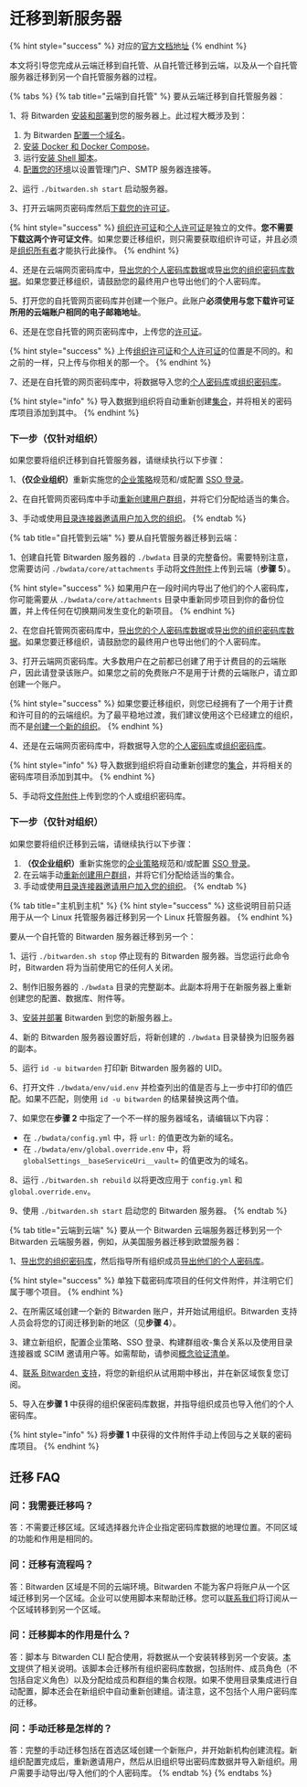 # 迁移到新服务器

{% hint style="success" %}
对应的[官方文档地址](https://bitwarden.com/help/article/migration/)
{% endhint %}

本文将引导您完成从云端迁移到自托管、从自托管迁移到云端，以及从一个自托管服务器迁移到另一个自托管服务器的过程。

{% tabs %}
{% tab title="云端到自托管" %}
要从云端迁移到自托管服务器：

1、将 Bitwarden [安装和部署](../deploy-and-configure/docker/linux-standard-deployment.md)到您的服务器上。此过程大概涉及到：

1. 为 Bitwarden [配置一个域名](../deploy-and-configure/docker/linux-standard-deployment.md#configure-your-domain)。
2. [安装 Docker 和 Docker Compose](../deploy-and-configure/docker/linux-standard-deployment.md#install-docker-and-docker-compose)。
3. 运行[安装 Shell 脚本](../deploy-and-configure/docker/linux-standard-deployment.md#install-bitwarden)。
4. [配置您的环境](../deploy-and-configure/docker/linux-standard-deployment.md#configure-your-environment)以设置管理门户、SMTP 服务器连接等。

2、运行 `./bitwarden.sh start` 启动服务器。

3、打开云端网页密码库然后[下载您的许可证](../licensing.md)。

{% hint style="success" %}
[组织许可证](../licensing.md#organization-license)和[个人许可证](../licensing.md#individual-license)是独立的文件。**您不需要下载这两个许可证文件**。如果您要迁移组织，则只需要获取组织许可证，并且必须是[组织所有者](../../admin-console/manage-members/member-roles.md)才能执行此操作。
{% endhint %}

4、还是在云端网页密码库中，[导出您的个人密码库数据](../../import-export/export-vault-data.md#export-a-personal-vault)或[导出您的组织密码库数据](../../import-export/export-vault-data.md#export-an-organization-vault)。如果您要迁移组织，请鼓励您的最终用户也导出他们的个人密码库。

5、打开您的自托管网页密码库并创建一个账户。此账户**必须使用与您下载许可证所用的云端账户相同的电子邮箱地址**。

6、还是在您自托管的网页密码库中，上传您的[许可证](../licensing.md)。

{% hint style="success" %}
上传[组织许可证](../licensing.md#organization-license)和[个人许可证](../licensing.md#individual-license)的位置是不同的。和之前的一样，只上传与你相关的那一个。
{% endhint %}

7、还是在自托管的网页密码库中，将数据导入您的[个人密码库](../../password-manager/import-and-export/import-data.md)或[组织密码库](../../admin-console/manage-shared-items/import-organization-items/import-to-organization.md)。

{% hint style="info" %}
导入数据到组织将自动重新创建[集合](../../admin-console/manage-shared-items/collections/about-collections.md)，并将相关的密码库项目添加到其中。
{% endhint %}

### 下一步（仅针对组织）

如果您要将组织迁移到自托管服务器，请继续执行以下步骤：

1、**（仅企业组织）**&#x91CD;新实施您的[企业策略](../../admin-console/oversight-visibility/enterprise-policies.md)规范和/或配置 [SSO 登录](../../login-with-sso/about-login-with-sso.md)。

2、在自托管网页密码库中手动[重新创建用户群组](../../admin-console/manage-members/groups.md#create-a-group)，并将它们分配给适当的集合。

3、手动或使用[目录连接器](../../admin-console/manage-members/directory-connector/about-directory-connector.md)[邀请用户加入您的组织](../../admin-console/manage-members/user-management.md#invite)。
{% endtab %}

{% tab title="自托管到云端" %}
要从自托管服务器迁移到云端：

1、创建自托管 Bitwarden 服务器的 `./bwdata` 目录的完整备份。需要特别注意，您需要访问 `./bwdata/core/attachments` 手动将[文件附件](../../your-vault/file-attachments.md)上传到云端（**步骤 5**）。

{% hint style="success" %}
如果用户在一段时间内导出了他们的个人密码库，你可能需要从 `./bwdata/core/attachments` 目录中重新同步项目到你的备份位置，并上传任何在切换期间发生变化的新项目。
{% endhint %}

2、在您自托管网页密码库中，[导出您的个人密码库数据](../../import-export/export-vault-data.md#export-a-personal-vault)或[导出您的组织密码库数据](../../import-export/export-vault-data.md#export-an-organization-vault)。如果您要迁移组织，请鼓励您的最终用户也导出他们的个人密码库。

3、打开云端网页密码库。大多数用户在之前都已创建了用于计费目的的云端账户，因此请登录该账户。如果您之前的免费账户不是用于计费的云端账户，请立即创建一个账户。

{% hint style="success" %}
如果您要迁移组织，则您已经拥有了一个用于计费和许可目的的云端组织。为了最平稳地过渡，我们建议使用这个已经建立的组织，而不是[创建一个新的组织](../../admin-console/organizations-overview.md#create-an-organization)。
{% endhint %}

4、还是在云端网页密码库中，将数据导入您的[个人密码库](../../password-manager/import-and-export/import-data.md)或[组织密码库](../../admin-console/manage-shared-items/import-organization-items/import-to-organization.md)。

{% hint style="info" %}
导入数据到组织将自动重新创建您的[集合](../../admin-console/manage-shared-items/collections/about-collections.md)，并将相关的密码库项目添加到其中。
{% endhint %}

5、手动将[文件附件](../../your-vault/file-attachments.md)上传到您的个人或组织密码库。

### 下一步（仅针对组织）

如果您要将组织迁移到云端，请继续执行以下步骤：

1. **（仅企业组织）**&#x91CD;新实施您的[企业策略](../../admin-console/oversight-visibility/enterprise-policies.md)规范和/或配置 [SSO 登录](../../login-with-sso/about-login-with-sso.md)。
2. 在云端手动[重新创建用户群组](../../admin-console/manage-members/groups.md#create-a-group)，并将它们分配给适当的集合。
3. 手动或使用[目录连接器](../../admin-console/manage-members/directory-connector/about-directory-connector.md)[邀请用户加入您的组织](../../admin-console/manage-members/user-management.md#invite)。
{% endtab %}

{% tab title="主机到主机" %}
{% hint style="success" %}
这些说明目前只适用于从一个 Linux 托管服务器迁移到另一个 Linux 托管服务器。
{% endhint %}

要从一个自托管的 Bitwarden 服务器迁移到另一个：

1、运行 `./bitwarden.sh stop` 停止现有的 Bitwarden 服务器。当您运行此命令时，Bitwarden 将为当前使用它的任何人关闭。

2、制作旧服务器的 `./bwdata` 目录的完整副本。此副本将用于在新服务器上重新创建您的配置、数据库、附件等。

3、[安装并部署](../deploy-and-configure/docker/linux-standard-deployment.md) Bitwarden 到您的新服务器上。

4、新的 Bitwarden 服务器设置好后，将新创建的 `./bwdata` 目录替换为旧服务器的副本。

5、运行 `id -u bitwarden` 打印新 Bitwarden 服务器的 UID。

6、打开文件 `./bwdata/env/uid.env` 并检查列出的值是否与上一步中打印的值匹配。如果不匹配，则使用 `id -u bitwarden` 的结果替换这两个值。

7、如果您在**步骤 2** 中指定了一个不一样的服务器域名，请编辑以下内容：

* 在 `./bwdata/config.yml` 中，将 `url:` 的值更改为新的域名。
* 在 `./bwdata/env/global.override.env` 中，将 `globalSettings__baseServiceUri__vault=` 的值更改为的域名。

8、运行 `./bitwarden.sh rebuild` 以将更改应用于 `config.yml` 和 `global.override.env`。

9、使用 `./bitwarden.sh start` 启动您的 Bitwarden 服务器。
{% endtab %}

{% tab title="云端到云端" %}
要从一个 Bitwarden 云端服务器迁移到另一个 Bitwarden 云端服务器，例如，从美国服务器迁移到欧盟服务器：

1、[导出您的组织密码库](../../import-export/export-vault-data.md#export-an-organization-vault)，然后指导所有组织成员[导出他们的个人密码库](../../import-export/export-vault-data.md#export-a-personal-vault)。

{% hint style="success" %}
单独下载密码库项目的任何文件附件，并注明它们属于哪个项目。
{% endhint %}

2、在所需区域创建一个新的 Bitwarden 账户，并开始试用组织。Bitwarden 支持人员会将您的订阅迁移到新的地区（见**步骤 4**）。

3、建立新组织，配置企业策略、SSO 登录、构建群组收-集合关系以及使用目录连接器或 SCIM 邀请用户等。如需帮助，请参阅[概念验证清单](../../business-resources/proof-of-concept-project-checklist.md)。

4、[联系 Bitwarden 支持](https://bitwarden.com/contact/)，将您的新组织从试用期中移出，并在新区域恢复您订阅。&#x20;

5、导入在**步骤 1** 中获得的组织保密码库数据，并指导组织成员也导入他们的个人密码库。

{% hint style="info" %}
将**步骤 1** 中获得的文件附件手动上传回与之关联的密码库项目。
{% endhint %}

## 迁移 FAQ <a href="#migration-faqs" id="migration-faqs"></a>

### 问：我需要迁移吗？ <a href="#q-do-i-need-to-migrate" id="q-do-i-need-to-migrate"></a>

答：不需要迁移区域。区域选择器允许企业指定密码库数据的地理位置。不同区域的功能和作用是相同的。

### 问：迁移有流程吗？  <a href="#q-is-there-a-process-for-migrating" id="q-is-there-a-process-for-migrating"></a>

答：Bitwarden 区域是不同的云端环境。Bitwarden 不能为客户将账户从一个区域迁移到另一个区域。企业可以使用脚本来帮助迁移。您可以[联系我们](https://bitwarden.com/contact/)将订阅从一个区域转移到另一个区域。

### 问：迁移脚本的作用是什么？ <a href="#q-what-does-the-migration-script-do" id="q-what-does-the-migration-script-do"></a>

答：脚本与 Bitwarden CLI 配合使用，将数据从一个安装转移到另一个安装。[本文](../../miscellaneous/migration-script.md)提供了相关说明。该脚本会迁移所有组织密码库数据，包括附件、成员角色（不包括自定义角色）以及分配给成员和群组的集合权限。如果不使用目录集成进行自动配置，脚本还会在新组织中自动重新创建组。请注意，这不包括个人用户密码库的迁移。

### 问：手动迁移是怎样的？ <a href="#q-what-does-a-manual-migration-look-like" id="q-what-does-a-manual-migration-look-like"></a>

答：完整的手动迁移包括在首选区域创建一个新账户，并开始新机构创建流程。新组织配置完成后，重新邀请用户，然后从旧组织导出密码库数据并导入新组织。用户需要手动导出/导入他们的个人密码库。
{% endtab %}
{% endtabs %}
